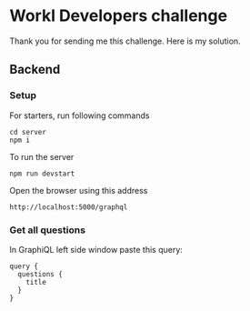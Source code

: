 # Workl Developers challenge

Thank you for sending me this challenge. Here is my solution.
## Backend

### Setup
For starters, run following commands
```
cd server
npm i
```

To run the server
```
npm run devstart
```

Open the browser using this address
```
http://localhost:5000/graphql
```

### Get all questions

In GraphiQL left side window paste this query:
```
query {
  questions {
    title
  }
}
```